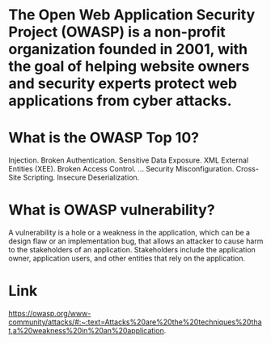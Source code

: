 # The Open Web Application Security Project (OWASP) is a non-profit organization founded in 2001, with the goal of helping website owners and security experts protect web applications from cyber attacks.

# What is the OWASP Top 10?
Injection. 
Broken Authentication. 
Sensitive Data Exposure.
XML External Entities (XEE).
Broken Access Control. ...
Security Misconfiguration.
Cross-Site Scripting.
Insecure Deserialization.

# What is OWASP vulnerability?
A vulnerability is a hole or a weakness in the application, which can be a design flaw or an implementation bug, that allows an attacker to cause harm to the stakeholders of an application. Stakeholders include the application owner, application users, and other entities that rely on the application.

# Link 
https://owasp.org/www-community/attacks/#:~:text=Attacks%20are%20the%20techniques%20that,a%20weakness%20in%20an%20application.

